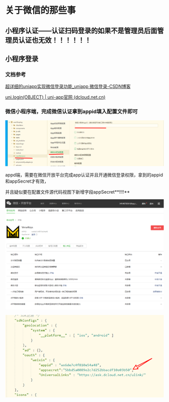 # 关于微信的那些事

## 小程序认证——认证扫码登录的如果不是管理员后面管理员认证也无效！！！！！！

## 小程序登录

### 文档参考

[超详细的uniapp实现微信登录功能\_uniapp 微信登录-CSDN博客](https://blog.csdn.net/qq_42625428/article/details/116263032)

[uni.login(OBJECT) | uni-app官网 (dcloud.net.cn)
](https://uniapp.dcloud.net.cn/api/plugins/login.html)

### 微信小程序端，完成微信认证拿到appid填入配置文件即可

![1715820226726](../images/关于小程序的那些事/1715820226726.png)

appd端，需要在微信开放平台完成app认证并且开通微信登录权限，拿到的appid和appSecret才有效，

并且疑似要在配置文件源代码视图下新增字段appSecret**!!!!**

![1715820410714](../images/关于小程序的那些事/1715820410714.png)

![1715820597337](../images/关于小程序的那些事/1715820597337.png)
